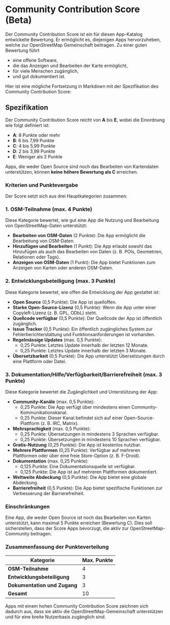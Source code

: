 # Community Contribution Score (Beta)

Der Community Contribution Score ist ein für diesen App-Katalog entwickelte Bewertung.
Er ermöglicht es, diejenigen Apps hervorzuheben, welche zur OpenStreetMap Gemeinschaft beitragen.
Zu einer guten Bewertung führt
- eine offene Software,
- die das Anzeigen und Bearbeiten der Karte ermöglicht,
- für viele Menschen zugänglich,
- und gut dokumentiert ist.

Hier ist eine mögliche Fortsetzung in Markdown mit der Spezifikation des Community Contribution Score:  

## Spezifikation

Der Community Contribution Score reicht von **A** bis **E**, wobei die Einordnung wie folgt definiert ist:  
- **A**: 8 Punkte oder mehr  
- **B**: 6 bis 7,99 Punkte  
- **C**: 4 bis 5,99 Punkte  
- **D**: 2 bis 3,99 Punkte  
- **E**: Weniger als 2 Punkte  

Apps, die weder Open Source sind noch das Bearbeiten von Kartendaten unterstützen, können **keine höhere Bewertung als C** erreichen.

### Kriterien und Punktevergabe

Der Score setzt sich aus drei Hauptkategorien zusammen:

### 1. **OSM-Teilnahme** (max. 4 Punkte)  
Diese Kategorie bewertet, wie gut eine App die Nutzung und Bearbeitung von OpenStreetMap-Daten unterstützt:  
- **Bearbeiten von OSM-Daten** (2 Punkte): Die App ermöglicht die Bearbeitung von OSM-Daten.  
- **Hinzufügen und Bearbeiten** (1 Punkt): Die App erlaubt sowohl das Hinzufügen als auch das Bearbeiten von Daten (z. B. POIs, Geometrien, Relationen oder Tags).  
- **Anzeigen von OSM-Daten** (1 Punkt): Die App bietet Funktionen zum Anzeigen von Karten oder anderen OSM-Daten.

### 2. **Entwicklungsbeteiligung** (max. 3 Punkte)  
Diese Kategorie bewertet, wie offen die Entwicklung der App gestaltet ist:  
- **Open Source** (0,5 Punkte): Die App ist quelloffen.  
- **Starke Open-Source-Lizenz** (0,5 Punkte): Wenn die App unter einer Copyleft-Lizenz (z. B. GPL, ODbL) steht.  
- **Quellcode verfügbar** (0,5 Punkte): Der Quellcode der App ist öffentlich zugänglich.  
- **Issue Tracker** (0,5 Punkte): Ein öffentlich zugängliches System zur Fehlerberichterstattung und Funktionsanforderungen ist vorhanden.  
- **Regelmässige Updates** (max. 0,5 Punkte):  
  - 0,25 Punkte: Letztes Update innerhalb der letzten 12 Monate.  
  - 0,25 Punkte: Letztes Update innerhalb der letzten 3 Monate.  
- **Übersetzbarkeit** (0,5 Punkte): Die App unterstützt Übersetzungen durch eine Plattform oder Datei.

### 3. **Dokumentation/Hilfe/Verfügbarkeit/Barrierefreiheit** (max. 3 Punkte)  
Diese Kategorie bewertet die Zugänglichkeit und Unterstützung der App:  
- **Community-Kanäle** (max. 0,5 Punkte):  
  - 0,25 Punkte: Die App verfügt über mindestens einen Community-Kommunikationskanal.  
  - 0,25 Punkte: Dieser Kanal befindet sich auf einer Open-Source-Plattform (z. B. IRC, Matrix).  
- **Mehrsprachigkeit** (max. 0,5 Punkte):  
  - 0,25 Punkte: Übersetzungen in mindestens 3 Sprachen verfügbar.  
  - 0,25 Punkte: Übersetzungen in mindestens 10 Sprachen verfügbar.  
- **Gratis-Nutzung** (0,25 Punkte): Die App ist kostenlos nutzbar.  
- **Mehrere Plattformen** (0,25 Punkte): Verfügbar auf mehreren Plattformen oder über eine freie Store-Option (z. B. F-Droid).  
- **Dokumentation** (max. 0,25 Punkte):  
  - 0,125 Punkte: Eine Dokumentationsquelle ist verfügbar.  
  - 0,125 Punkte: Die App ist auf mehreren Plattformen dokumentiert.  
- **Weltweite Abdeckung** (0,5 Punkte): Die App bietet eine globale Abdeckung.  
- **Barrierefreiheit** (0,5 Punkte): Die App bietet spezifische Funktionen zur Verbesserung der Barrierefreiheit.

### Einschränkungen  
Eine App, die weder Open Source ist noch das Bearbeiten von Karten unterstützt, kann maximal 5 Punkte erreichen (Bewertung C). Dies soll sicherstellen, dass der Score Apps bevorzugt, die aktiv zur OpenStreetMap-Community beitragen.

### Zusammenfassung der Punkteverteilung
| Kategorie                     | Max. Punkte |
|-------------------------------|-------------|
| **OSM-Teilnahme**             | 4           |
| **Entwicklungsbeteiligung**   | 3           |
| **Dokumentation und Zugang**  | 3           |
| **Gesamt**                    | 10          |

Apps mit einem hohen Community Contribution Score zeichnen sich dadurch aus, dass sie aktiv die OpenStreetMap-Gemeinschaft unterstützen und für eine breite Nutzerbasis zugänglich sind.
